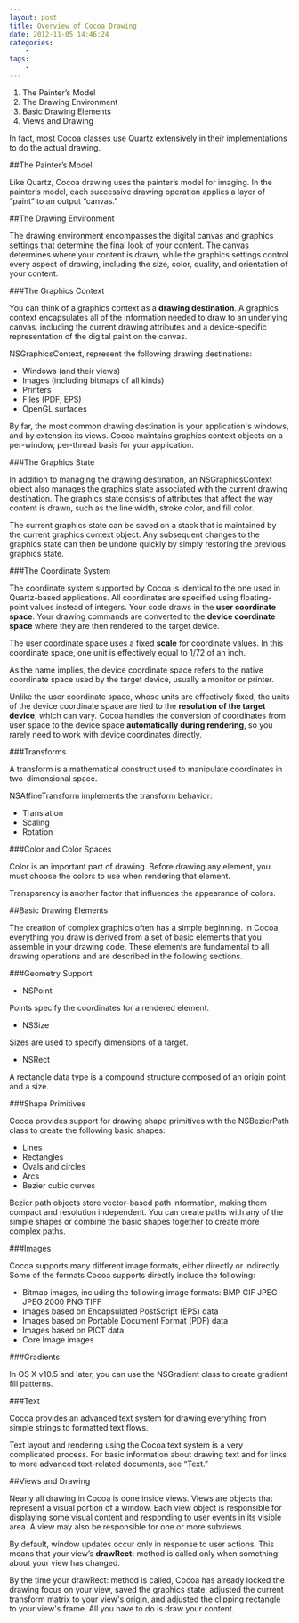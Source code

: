 ```yaml
--- 
layout: post
title: Overview of Cocoa Drawing
date: 2012-11-05 14:46:24
categories:
    - 
tags:
    -
---
```


1. The Painter’s Model
2. The Drawing Environment
3. Basic Drawing Elements
4. Views and Drawing


In fact, most Cocoa classes use Quartz extensively in their implementations to do the actual drawing.


##The Painter’s Model

Like Quartz, Cocoa drawing uses the painter’s model for imaging. In the painter’s model, each successive drawing operation applies a layer of “paint” to an output “canvas.”


##The Drawing Environment

The drawing environment encompasses the digital canvas and graphics settings that determine the final look of your content. The canvas determines where your content is drawn, while the graphics settings control every aspect of drawing, including the size, color, quality, and orientation of your content.


###The Graphics Context

You can think of a graphics context as a **drawing destination**. A graphics context encapsulates all of the information needed to draw to an underlying canvas, including the current drawing attributes and a device-specific representation of the digital paint on the canvas. 


NSGraphicsContext, represent the following drawing destinations:

* Windows (and their views)
* Images (including bitmaps of all kinds)
* Printers
* Files (PDF, EPS)
* OpenGL surfaces

By far, the most common drawing destination is your application's windows, and by extension its views. Cocoa maintains graphics context objects on a per-window, per-thread basis for your application.


###The Graphics State

In addition to managing the drawing destination, an NSGraphicsContext object also manages the graphics state associated with the current drawing destination. The graphics state consists of attributes that affect the way content is drawn, such as the line width, stroke color, and fill color. 

The current graphics state can be saved on a stack that is maintained by the current graphics context object. Any subsequent changes to the graphics state can then be undone quickly by simply restoring the previous graphics state.


###The Coordinate System

The coordinate system supported by Cocoa is identical to the one used in Quartz-based applications. All coordinates are specified using floating-point values instead of integers. Your code draws in the **user coordinate space**. Your drawing commands are converted to the **device coordinate space** where they are then rendered to the target device.

The user coordinate space uses a fixed **scale** for coordinate values. In this coordinate space, one unit is effectively equal to 1/72 of an inch. 

As the name implies, the device coordinate space refers to the native coordinate space used by the target device, usually a monitor or printer. 

Unlike the user coordinate space, whose units are effectively fixed, the units of the device coordinate space are tied to the **resolution of the target device**, which can vary. Cocoa handles the conversion of coordinates from user space to the device space **automatically during rendering**, so you rarely need to work with device coordinates directly.


###Transforms

A transform is a mathematical construct used to manipulate coordinates in two-dimensional space. 

NSAffineTransform implements the transform behavior:

* Translation
* Scaling
* Rotation


###Color and Color Spaces

Color is an important part of drawing. Before drawing any element, you must choose the colors to use when rendering that element.

Transparency is another factor that influences the appearance of colors.


##Basic Drawing Elements

The creation of complex graphics often has a simple beginning. In Cocoa, everything you draw is derived from a set of basic elements that you assemble in your drawing code. These elements are fundamental to all drawing operations and are described in the following sections.


###Geometry Support

* NSPoint

Points specify the coordinates for a rendered element.

* NSSize

Sizes are used to specify dimensions of a target.

* NSRect

A rectangle data type is a compound structure composed of an origin point and a size.


###Shape Primitives

Cocoa provides support for drawing shape primitives with the NSBezierPath class to create the following basic shapes:

* Lines
* Rectangles
* Ovals and circles
* Arcs
* Bezier cubic curves

Bezier path objects store vector-based path information, making them compact and resolution independent. You can create paths with any of the simple shapes or combine the basic shapes together to create more complex paths.


###Images

Cocoa supports many different image formats, either directly or indirectly. Some of the formats Cocoa supports directly include the following:

* Bitmap images, including the following image formats:
BMP
GIF
JPEG
JPEG 2000
PNG
TIFF
* Images based on Encapsulated PostScript (EPS) data
* Images based on Portable Document Format (PDF) data
* Images based on PICT data
* Core Image images


###Gradients

In OS X v10.5 and later, you can use the NSGradient class to create gradient fill patterns.


###Text

Cocoa provides an advanced text system for drawing everything from simple strings to formatted text flows.

Text layout and rendering using the Cocoa text system is a very complicated process. For basic information about drawing text and for links to more advanced text-related documents, see “Text.”


##Views and Drawing

Nearly all drawing in Cocoa is done inside views. Views are objects that represent a visual portion of a window. Each view object is responsible for displaying some visual content and responding to user events in its visible area. A view may also be responsible for one or more subviews.

By default, window updates occur only in response to user actions. This means that your view’s **drawRect:** method is called only when something about your view has changed.

By the time your drawRect: method is called, Cocoa has already locked the drawing focus on your view, saved the graphics state, adjusted the current transform matrix to your view's origin, and adjusted the clipping rectangle to your view's frame. All you have to do is draw your content.